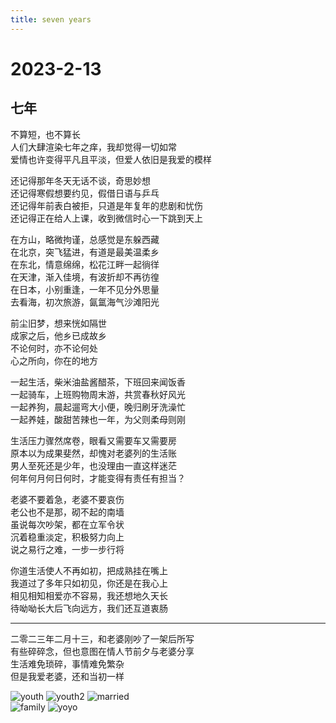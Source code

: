 ```yaml
---
title: seven years
---
```


# 2023-2-13

## 七年
不算短，也不算长  
人们大肆渲染七年之痒，我却觉得一切如常  
爱情也许变得平凡且平淡，但爱人依旧是我爱的模样  

还记得那年冬天无话不谈，奇思妙想  
还记得寒假想要约见，假借日语与乒乓  
还记得年前表白被拒，只道是年复年的悲剧和忧伤  
还记得正在给人上课，收到微信时心一下跳到天上  

在方山，略微拘谨，总感觉是东躲西藏  
在北京，突飞猛进，有道是最美温柔乡  
在东北，情意绵绵，松花江畔一起徜徉  
在天津，渐入佳境，有波折却不再彷徨  
在日本，小别重逢，一年不见分外思量  
去看海，初次旅游，氤氲海气沙滩阳光  

前尘旧梦，想来恍如隔世  
成家之后，他乡已成故乡  
不论何时，亦不论何处  
心之所向，你在的地方  

一起生活，柴米油盐酱醋茶，下班回来闻饭香  
一起骑车，上班购物周末游，共赏春秋好风光  
一起养狗，晨起遛弯大小便，晚归刷牙洗澡忙  
一起养娃，酸甜苦辣也一年，为父则柔母则刚  

生活压力骤然席卷，眼看又需要车又需要房  
原本以为成果斐然，却愧对老婆列的生活账  
男人至死还是少年，也没理由一直这样迷茫  
何年何月何日何时，才能变得有责任有担当？  

老婆不要着急，老婆不要哀伤  
老公也不是那，砌不起的南墙  
虽说每次吵架，都在立军令状  
沉着稳重淡定，积极努力向上  
说之易行之难，一步一步行将  

你道生活使人不再如初，把成熟挂在嘴上  
我道过了多年只如初见，你还是在我心上  
相见相知相爱亦不容易，我还想地久天长  
待呦呦长大后飞向远方，我们还互道衷肠  

-----------------------------------------

二零二三年二月十三，和老婆刚吵了一架后所写  
有些碎碎念，但也意图在情人节前夕与老婆分享  
生活难免琐碎，事情难免繁杂  
但是我爱老婆，还和当初一样  

![youth](../images/youth.jpg)
![youth2](../images/youth2.jpg)
![married](../images/married.jpg)  
![family](../images/family.jpg)
![yoyo](../images/yoyo_came.jpg)
